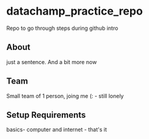 # datachamp_practice_repo
Repo to go through steps during github intro

## About
just a sentence. And a bit more now

## Team
Small team of 1 person, joing me (: - still lonely

## Setup Requirements
basics- computer and internet  - that's it
